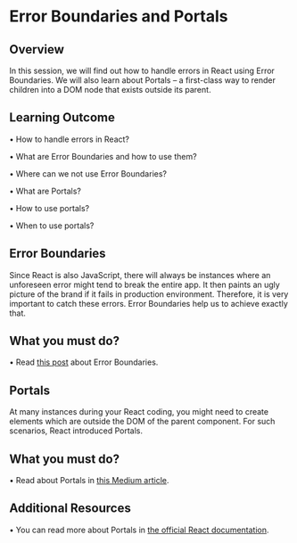 ﻿# **Error Boundaries and Portals**

## Overview

In this session, we will find out how to handle errors in React using Error Boundaries. We will also learn about Portals – a first-class way to render children into a DOM node that exists outside its parent.


## Learning Outcome

•	How to handle errors in React?

•	What are Error Boundaries and how to use them?

•	Where can we not use Error Boundaries?

•	What are Portals?

•	How to use portals?

•	When to use portals?

## Error Boundaries

Since React is also JavaScript, there will always be instances where an unforeseen error might tend to break the entire app. It then paints an ugly picture of the brand if it fails in production environment. Therefore, it is very important to catch these errors. Error Boundaries help us to achieve exactly that.

## What you must do?

•	Read [this post](https://reactjs.org/docs/error-boundaries.html) about Error Boundaries.


## Portals

At many instances during your React coding, you might need to create elements which are outside the DOM of the parent component. For such scenarios, React introduced Portals.

## What you must do?

•	Read about Portals in [this Medium article](https://medium.com/@siobhanpmahoney/portals-in-react-js-5d98bb89797c).


## Additional Resources

•	You can read more about Portals in [the official React documentation](https://reactjs.org/docs/portals.html).
 




